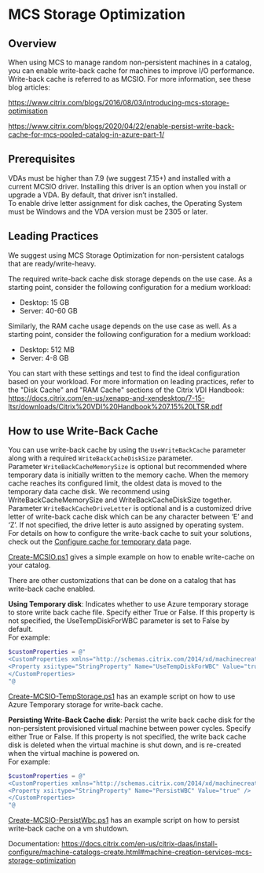 # MCS Storage Optimization
## Overview
When using MCS to manage random non-persistent machines in a catalog, you can enable write-back cache for machines to improve I/O performance.  
Write-back cache is referred to as MCSIO. For more information, see these blog articles:

https://www.citrix.com/blogs/2016/08/03/introducing-mcs-storage-optimisation

https://www.citrix.com/blogs/2020/04/22/enable-persist-write-back-cache-for-mcs-pooled-catalog-in-azure-part-1/

## Prerequisites
VDAs must be higher than 7.9 (we suggest 7.15+) and installed with a current MCSIO driver. Installing this driver is an option when you install or upgrade a VDA. By default, that driver isn’t installed.  
To enable drive letter assignment for disk caches, the Operating System must be Windows and the VDA version must be 2305 or later.

## Leading Practices
We suggest using MCS Storage Optimization for non-persistent catalogs that are ready/write-heavy. 

The required write-back cache disk storage depends on the use case. As a starting point, consider the following configuration for a medium workload:
* Desktop: 15 GB
* Server: 40-60 GB

Similarly, the RAM cache usage depends on the use case as well. As a starting point, consider the following configuration for a medium workload:
* Desktop: 512 MB
* Server: 4-8 GB

You can start with these settings and test to find the ideal configuration based on your workload. For more information on leading practices, refer to the "Disk Cache" and "RAM Cache" sections of the Citrix VDI Handbook: https://docs.citrix.com/en-us/xenapp-and-xendesktop/7-15-ltsr/downloads/Citrix%20VDI%20Handbook%207.15%20LTSR.pdf

## How to use Write-Back Cache
You can use write-back cache by using the `UseWriteBackCache` parameter along with a required `WriteBackCacheDiskSize` parameter.  
Parameter `WriteBackCacheMemorySize` is optional but recommended where temporary data is initially written to the memory cache. When the memory cache reaches its configured limit, the oldest data is moved to the temporary data cache disk. We recommend using WriteBackCacheMemorySize and WriteBackCacheDiskSize together. 
Parameter `WriteBackCacheDriveLetter` is optional and is a customized drive letter of write-back cache disk which can be any character between ‘E’ and ‘Z’. If not specified, the drive letter is auto assigned by operating system.  
For details on how to configure the write-back cache to suit your solutions, check out the [Configure cache for temporary data](https://docs.citrix.com/en-us/citrix-daas/install-configure/machine-catalogs-create.html#configure-cache-for-temporary-data) page.  

[Create-MCSIO.ps1](Create-MCSIO.ps1) gives a simple example on how to enable write-cache on your catalog.

There are other customizations that can be done on a catalog that has write-back cache enabled.

**Using Temporary disk**: Indicates whether to use Azure temporary storage to store write back cache file. Specify either True or False. If this property is not specified, the UseTempDiskForWBC parameter is set to False by default.  
For example:
```powershell
$customProperties = @"
<CustomProperties xmlns="http://schemas.citrix.com/2014/xd/machinecreation" xmlns:xsi="http://www.w3.org/2001/XMLSchema-instance">
<Property xsi:type="StringProperty" Name="UseTempDiskForWBC" Value="true" />
</CustomProperties>
"@
```
[Create-MCSIO-TempStorage.ps1](Create-MCSIO-TempStorage.ps1) has an example script on how to use Azure Temporary storage for write-back cache.

**Persisting Write-Back Cache disk**: Persist the write back cache disk for the non-persistent provisioned virtual machine between power cycles. Specify either True or False. If this property is not specified, the write back cache disk is deleted when the virtual machine is shut down, and is re-created when the virtual machine is powered on.  
For example:
```powershell
$customProperties = @"
<CustomProperties xmlns="http://schemas.citrix.com/2014/xd/machinecreation" xmlns:xsi="http://www.w3.org/2001/XMLSchema-instance">
<Property xsi:type="StringProperty" Name="PersistWBC" Value="true" />
</CustomProperties>
"@
```
[Create-MCSIO-PersistWbc.ps1](Create-MCSIO-PersistWbc.ps1) has an example script on how to persist write-back cache on a vm shutdown.

Documentation: https://docs.citrix.com/en-us/citrix-daas/install-configure/machine-catalogs-create.html#machine-creation-services-mcs-storage-optimization 